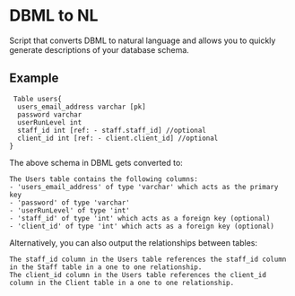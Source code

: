 # DBML to NL
Script that converts DBML to natural language and allows you to quickly generate descriptions of your database schema.

## Example
```
 Table users{
  users_email_address varchar [pk]
  password varchar  
  userRunLevel int
  staff_id int [ref: - staff.staff_id] //optional
  client_id int [ref: - client.client_id] //optional
}
```
The above schema in DBML gets converted to:

```
The Users table contains the following columns:
- 'users_email_address' of type 'varchar' which acts as the primary key
- 'password' of type 'varchar'
- 'userRunLevel' of type 'int'
- 'staff_id' of type 'int' which acts as a foreign key (optional)
- 'client_id' of type 'int' which acts as a foreign key (optional)
```

Alternatively, you can also output the relationships between tables:

```
The staff_id column in the Users table references the staff_id column in the Staff table in a one to one relationship.
The client_id column in the Users table references the client_id column in the Client table in a one to one relationship.
```